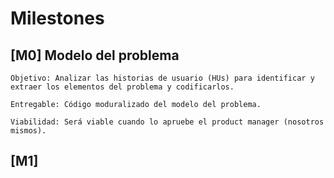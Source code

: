 # Milestones

## [M0] Modelo del problema

    Objetivo: Analizar las historias de usuario (HUs) para identificar y extraer los elementos del problema y codificarlos.

    Entregable: Código moduralizado del modelo del problema.

    Viabilidad: Será viable cuando lo apruebe el product manager (nosotros mismos).


## [M1] 
